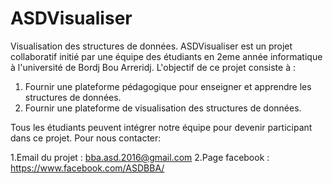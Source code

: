 # ASDVisualiser
Visualisation des structures de données.
ASDVisualiser est un projet collaboratif initié par une équipe des étudiants en 2eme année informatique à l'université de Bordj Bou Arreridj.
L'objectif de ce projet consiste à :


1. Fournir une plateforme pédagogique pour enseigner et apprendre les structures de données.
2. Fournir une plateforme de visualisation des structures de données.

Tous les étudiants peuvent intégrer notre équipe pour devenir participant dans ce projet. Pour nous contacter:


1.Email du projet : bba.asd.2016@gmail.com
2.Page facebook : https://www.facebook.com/ASDBBA/

